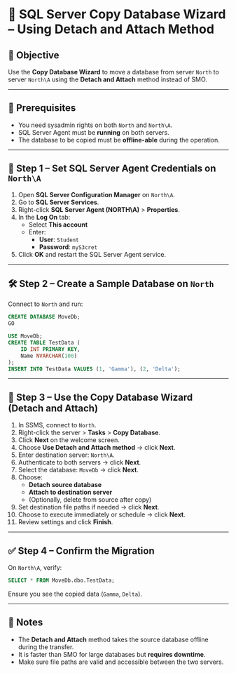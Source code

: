 
# 🧪 SQL Server Copy Database Wizard – Using Detach and Attach Method

## 🎯 Objective

Use the **Copy Database Wizard** to move a database from server `North` to server `North\A` using the **Detach and Attach** method instead of SMO.

---

## 🧩 Prerequisites

- You need sysadmin rights on both `North` and `North\A`.
- SQL Server Agent must be **running** on both servers.
- The database to be copied must be **offline-able** during the operation.

---

## 🔐 Step 1 – Set SQL Server Agent Credentials on `North\A`

1. Open **SQL Server Configuration Manager** on `North\A`.
2. Go to **SQL Server Services**.
3. Right-click **SQL Server Agent (NORTH\A)** > **Properties**.
4. In the **Log On** tab:
   - Select **This account**
   - Enter:
     - **User**: `Student`
     - **Password**: `myS3cret`
5. Click **OK** and restart the SQL Server Agent service.

---

## 🛠️ Step 2 – Create a Sample Database on `North`

Connect to `North` and run:

```sql
CREATE DATABASE MoveDb;
GO

USE MoveDb;
CREATE TABLE TestData (
    ID INT PRIMARY KEY,
    Name NVARCHAR(100)
);
INSERT INTO TestData VALUES (1, 'Gamma'), (2, 'Delta');
```

---

## 🧙 Step 3 – Use the Copy Database Wizard (Detach and Attach)

1. In SSMS, connect to `North`.
2. Right-click the server > **Tasks** > **Copy Database**.
3. Click **Next** on the welcome screen.
4. Choose **Use Detach and Attach method** → click **Next**.
5. Enter destination server: `North\A`.
6. Authenticate to both servers → click **Next**.
7. Select the database: `MoveDb` → click **Next**.
8. Choose:
   - **Detach source database**
   - **Attach to destination server**
   - (Optionally, delete from source after copy)
9. Set destination file paths if needed → click **Next**.
10. Choose to execute immediately or schedule → click **Next**.
11. Review settings and click **Finish**.

---

## ✅ Step 4 – Confirm the Migration

On `North\A`, verify:

```sql
SELECT * FROM MoveDb.dbo.TestData;
```

Ensure you see the copied data (`Gamma`, `Delta`).

---

## 📝 Notes

- The **Detach and Attach** method takes the source database offline during the transfer.
- It is faster than SMO for large databases but **requires downtime**.
- Make sure file paths are valid and accessible between the two servers.

